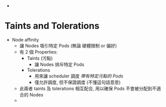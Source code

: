 
- 


# Taints and Tolerations

- Node affinity
    - 讓 Nodes 吸引特定 Pods (無論 硬體限制 or 偏好)
    - 有 2 個 Properties:
        - Taints (污點)
            - 讓 Nodes 排斥特定 Pods
        - Tolerations
            - 用來讓 scheduler 調度 *帶有特定污點的 Pods*
            - 僅允許調度, 但不保證調度 (不懂這句話意思)
    - 此兩者 taints 及 tolerations 相互配合, 用以確保 Pods 不會被分配到不適合的 Nodes
    - 

